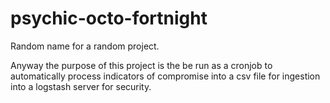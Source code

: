 # psychic-octo-fortnight

Random name for a random project.

Anyway the purpose of this project is the be run as a cronjob to automatically process indicators of compromise into a csv file for ingestion into a logstash server for security.
